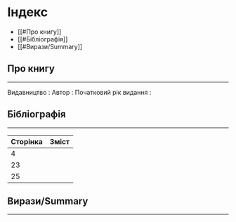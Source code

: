 # Індекс

 - [[#Про книгу]]
 - [[#Бібліографія]]
 - [[#Вирази/Summary]]

## Про книгу
***
Видавництво : 
Автор : 
Початковий рік видання : 

## Бібліографія
***

| Сторінка | Зміст |
| -------- | ----- |
| 4        |       |
| 23       |       |
| 25       |       |

## Вирази/Summary
***


